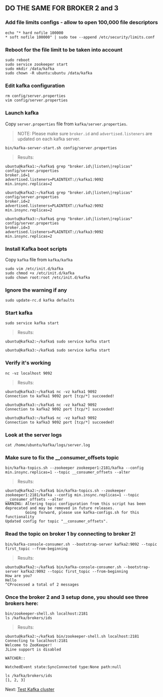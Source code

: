 ## DO THE SAME FOR BROKER 2 and 3

### Add file limits configs - allow to open 100,000 file descriptors
```
echo "* hard nofile 100000
* soft nofile 100000" | sudo tee --append /etc/security/limits.conf
```

### Reboot for the file limit to be taken into account
```
sudo reboot
sudo service zookeeper start
sudo mkdir /data/kafka
sudo chown -R ubuntu:ubuntu /data/kafka
```

### Edit kafka configuration
```
rm config/server.properties
vim config/server.properties
```

### Launch kafka
Copy `server.properties` file from `kafka/server.properties`.

> NOTE: Please make sure `broker.id` and `advertised.listeners` are updated on each kafka server.

`bin/kafka-server-start.sh config/server.properties`

> Results:
```
ubuntu@kafka1:~/kafka$ grep "broker.id\|listen\|replicas" config/server.properties
broker.id=1
advertised.listeners=PLAINTEXT://kafka1:9092
min.insync.replicas=2

ubuntu@kafka2:~/kafka$ grep "broker.id\|listen\|replicas" config/server.properties
broker.id=2
advertised.listeners=PLAINTEXT://kafka2:9092
min.insync.replicas=2

ubuntu@kafka3:~/kafka$ grep "broker.id\|listen\|replicas" config/server.properties
broker.id=3
advertised.listeners=PLAINTEXT://kafka3:9092
min.insync.replicas=2
```


### Install Kafka boot scripts
Copy `kafka` file from `kafka/kafka`
```
sudo vim /etc/init.d/kafka
sudo chmod +x /etc/init.d/kafka
sudo chown root:root /etc/init.d/kafka
```

### Ignore the warning if any
`sudo update-rc.d kafka defaults`

### Start kafka
`sudo service kafka start`

> Results:
```
ubuntu@kafka2:~/kafka$ sudo service kafka start

ubuntu@kafka3:~/kafka$ sudo service kafka start
```

### Verify it's working
`nc -vz localhost 9092`

> Results:
```
ubuntu@kafka3:~/kafka$ nc -vz kafka1 9092
Connection to kafka1 9092 port [tcp/*] succeeded!

ubuntu@kafka3:~/kafka$ nc -vz kafka2 9092
Connection to kafka2 9092 port [tcp/*] succeeded!

ubuntu@kafka3:~/kafka$ nc -vz kafka3 9092
Connection to kafka3 9092 port [tcp/*] succeeded!
```

### Look at the server logs
`cat /home/ubuntu/kafka/logs/server.log`


### Make sure to fix the __consumer_offsets topic
`bin/kafka-topics.sh --zookeeper zookeeper1:2181/kafka --config min.insync.replicas=1 --topic __consumer_offsets --alter`

> Results:
```
ubuntu@kafka2:~/kafka$ bin/kafka-topics.sh --zookeeper zookeeper1:2181/kafka --config min.insync.replicas=1 --topic __consumer_offsets --alter
WARNING: Altering topic configuration from this script has been deprecated and may be removed in future releases.
         Going forward, please use kafka-configs.sh for this functionality
Updated config for topic "__consumer_offsets".
```


### Read the topic on broker 1 by connecting to broker 2!
`bin/kafka-console-consumer.sh --bootstrap-server kafka2:9092 --topic first_topic --from-beginning`

> Results:
```
ubuntu@kafka2:~/kafka$ bin/kafka-console-consumer.sh --bootstrap-server kafka2:9092 --topic first_topic --from-beginning
How are you?
Hello
^CProcessed a total of 2 messages
```


### Once the broker 2 and 3 setup done, you should see three brokers here:
```
bin/zookeeper-shell.sh localhost:2181
ls /kafka/brokers/ids
```

> Results:
```
ubuntu@kafka2:~/kafka$ bin/zookeeper-shell.sh localhost:2181
Connecting to localhost:2181
Welcome to ZooKeeper!
JLine support is disabled

WATCHER::

WatchedEvent state:SyncConnected type:None path:null

ls /kafka/brokers/ids
[1, 2, 3]
```

Next: [Test Kafka cluster](8-test-kafka-cluster.md)
